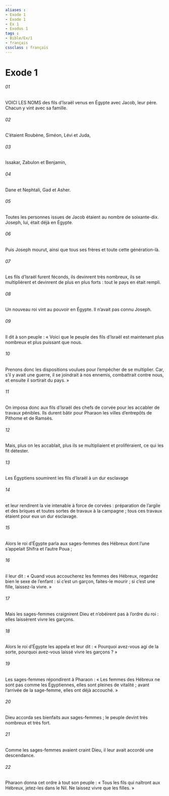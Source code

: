 ```yaml
---
aliases : 
- Exode 1
- Exode 1
- Ex 1
- Exodus 1
tags : 
- Bible/Ex/1
- français
cssclass : français
---
```


# Exode 1

###### 01
VOICI LES NOMS des fils d’Israël venus en Égypte avec Jacob, leur père. Chacun y vint avec sa famille.
###### 02
C’étaient Roubène, Siméon, Lévi et Juda,
###### 03
Issakar, Zabulon et Benjamin,
###### 04
Dane et Nephtali, Gad et Asher.
###### 05
Toutes les personnes issues de Jacob étaient au nombre de soixante-dix. Joseph, lui, était déjà en Égypte.
###### 06
Puis Joseph mourut, ainsi que tous ses frères et toute cette génération-là.
###### 07
Les fils d’Israël furent féconds, ils devinrent très nombreux, ils se multiplièrent et devinrent de plus en plus forts : tout le pays en était rempli.
###### 08
Un nouveau roi vint au pouvoir en Égypte. Il n’avait pas connu Joseph.
###### 09
Il dit à son peuple : « Voici que le peuple des fils d’Israël est maintenant plus nombreux et plus puissant que nous.
###### 10
Prenons donc les dispositions voulues pour l’empêcher de se multiplier. Car, s’il y avait une guerre, il se joindrait à nos ennemis, combattrait contre nous, et ensuite il sortirait du pays. »
###### 11
On imposa donc aux fils d’Israël des chefs de corvée pour les accabler de travaux pénibles. Ils durent bâtir pour Pharaon les villes d’entrepôts de Pithome et de Ramsès.
###### 12
Mais, plus on les accablait, plus ils se multipliaient et proliféraient, ce qui les fit détester.
###### 13
Les Égyptiens soumirent les fils d’Israël à un dur esclavage
###### 14
et leur rendirent la vie intenable à force de corvées : préparation de l’argile et des briques et toutes sortes de travaux à la campagne ; tous ces travaux étaient pour eux un dur esclavage.
###### 15
Alors le roi d’Égypte parla aux sages-femmes des Hébreux dont l’une s’appelait Shifra et l’autre Poua ;
###### 16
il leur dit : « Quand vous accoucherez les femmes des Hébreux, regardez bien le sexe de l’enfant : si c’est un garçon, faites-le mourir ; si c’est une fille, laissez-la vivre. »
###### 17
Mais les sages-femmes craignirent Dieu et n’obéirent pas à l’ordre du roi : elles laissèrent vivre les garçons.
###### 18
Alors le roi d’Égypte les appela et leur dit : « Pourquoi avez-vous agi de la sorte, pourquoi avez-vous laissé vivre les garçons ? »
###### 19
Les sages-femmes répondirent à Pharaon : « Les femmes des Hébreux ne sont pas comme les Égyptiennes, elles sont pleines de vitalité ; avant l’arrivée de la sage-femme, elles ont déjà accouché. »
###### 20
Dieu accorda ses bienfaits aux sages-femmes ; le peuple devint très nombreux et très fort.
###### 21
Comme les sages-femmes avaient craint Dieu, il leur avait accordé une descendance.
###### 22
Pharaon donna cet ordre à tout son peuple : « Tous les fils qui naîtront aux Hébreux, jetez-les dans le Nil. Ne laissez vivre que les filles. »
